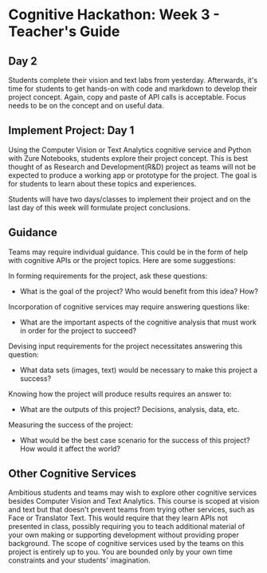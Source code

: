 # Cognitive Hackathon: Week 3 - Teacher's Guide
## Day 2

Students complete their vision and text labs from yesterday. Afterwards, it's time for students to get hands-on with code and markdown to develop their project concept. Again, copy and paste of API calls is acceptable. Focus needs to be on the concept and on useful data.


## Implement Project: Day 1

Using the Computer Vision or Text Analytics cognitive service and Python with Zure Notebooks, students explore their project concept. This is best thought of as Research and Development(R&D) project as teams will not be expected to produce a working app or prototype for the project. The goal is for students to learn about these topics and experiences. 

Students will have two days/classes to implement their project and on the last day of this week will formulate project conclusions.

## Guidance

Teams may require individual guidance. This could be in the form of help with cognitive APIs or the project topics. Here are some suggestions:

In forming requirements for the project, ask these questions: 

* What is the goal of the project? Who would benefit from this idea? How?

Incorporation of cognitive services may require answering questions like: 

* What are the important aspects of the cognitive analysis that must work in order for the project to succeed?

Devising input requirements for the project necessitates answering this question:

* What data sets (images, text) would be necessary to make this project a success?

Knowing how the project will produce results requires an answer to:

* What are the outputs of this project? Decisions, analysis, data, etc.

Measuring the success of the project:

* What would be the best case scenario for the success of this project? How would it affect the world?


## Other Cognitive Services
Ambitious students and teams may wish to explore other cognitive services besides Computer Vision and Text Analytics. This course is scoped at vision and text but that doesn't prevent teams from trying other services, such as Face or Translator Text. This would require that they learn APIs not presented in class, possibly requiring you to teach additional material of your own making or supporting development without providing proper background. The scope of cognitive services used by the teams on this project is entirely up to you. You are bounded only by your own time constraints and your students' imagination.
